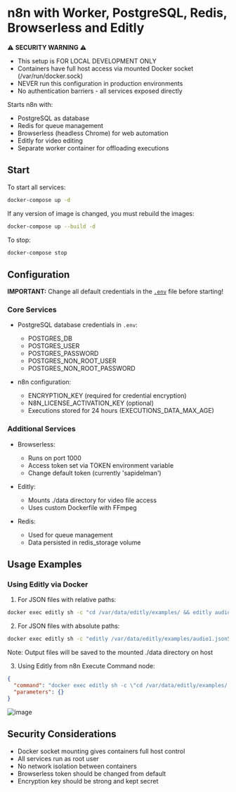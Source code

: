 # n8n with Worker, PostgreSQL, Redis, Browserless and Editly

⚠️ **SECURITY WARNING** ⚠️
- This setup is FOR LOCAL DEVELOPMENT ONLY
- Containers have full host access via mounted Docker socket (/var/run/docker.sock)
- NEVER run this configuration in production environments
- No authentication barriers - all services exposed directly

Starts n8n with:
- PostgreSQL as database
- Redis for queue management
- Browserless (headless Chrome) for web automation
- Editly for video editing
- Separate worker container for offloading executions

## Start

To start all services:
```bash
docker-compose up -d
```

If any version of image is changed, you must rebuild the images:
```bash
docker-compose up --build -d
```

To stop:
```bash
docker-compose stop
```

## Configuration

**IMPORTANT:** Change all default credentials in the [`.env`](.env) file before starting!

### Core Services
- PostgreSQL database credentials in `.env`:
  - POSTGRES_DB
  - POSTGRES_USER
  - POSTGRES_PASSWORD
  - POSTGRES_NON_ROOT_USER
  - POSTGRES_NON_ROOT_PASSWORD

- n8n configuration:
  - ENCRYPTION_KEY (required for credential encryption)
  - N8N_LICENSE_ACTIVATION_KEY (optional)
  - Executions stored for 24 hours (EXECUTIONS_DATA_MAX_AGE)

### Additional Services
- Browserless:
  - Runs on port 1000
  - Access token set via TOKEN environment variable
  - Change default token (currently 'sapidelman')

- Editly:
  - Mounts ./data directory for video file access
  - Uses custom Dockerfile with FFmpeg

- Redis:
  - Used for queue management
  - Data persisted in redis_storage volume

## Usage Examples

### Using Editly via Docker

1. For JSON files with relative paths:
```bash
docker exec editly sh -c "cd /var/data/editly/examples/ && editly audio1.json5 --out /var/data/audio1.mp4"
```

2. For JSON files with absolute paths:
```bash
docker exec editly sh -c "editly /var/data/editly/examples/audio1.json5 --out /var/data/audio1.mp4"
```

Note: Output files will be saved to the mounted ./data directory on host

3. Using Editly from n8n Execute Command node:
```json
{
  "command": "docker exec editly sh -c \"cd /var/data/editly/examples/ && editly audio1.json5 --out /var/data/audio1.mp4\"",
  "parameters": {}
}
```
![image](https://github.com/user-attachments/assets/2d6a807e-0a88-4a43-ab9e-3b77b2cab5b5)


## Security Considerations
- Docker socket mounting gives containers full host control
- All services run as root user
- No network isolation between containers
- Browserless token should be changed from default
- Encryption key should be strong and kept secret

